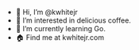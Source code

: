 - 👋 Hi, I’m @kwhitejr
- 👀 I’m interested in delicious coffee.
- 🌱 I’m currently learning Go.
- 🏠 Find me at kwhitejr.com

<!---
kwhitejr/kwhitejr is a ✨ special ✨ repository because its `README.md` (this file) appears on your GitHub profile.
You can click the Preview link to take a look at your changes.
--->
